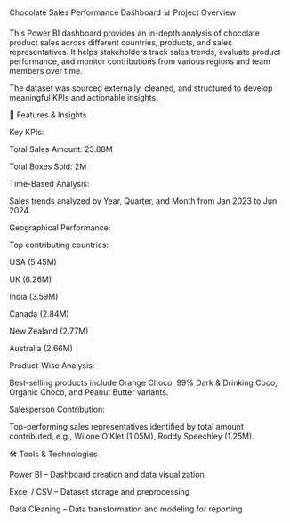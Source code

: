 Chocolate Sales Performance Dashboard
📊 Project Overview

This Power BI dashboard provides an in-depth analysis of chocolate product sales across different countries, products, and sales representatives. It helps stakeholders track sales trends, evaluate product performance, and monitor contributions from various regions and team members over time.

The dataset was sourced externally, cleaned, and structured to develop meaningful KPIs and actionable insights.

🚀 Features & Insights

Key KPIs:

Total Sales Amount: 23.88M

Total Boxes Sold: 2M

Time-Based Analysis:

Sales trends analyzed by Year, Quarter, and Month from Jan 2023 to Jun 2024.

Geographical Performance:

Top contributing countries:

USA (5.45M)

UK (6.26M)

India (3.59M)

Canada (2.84M)

New Zealand (2.77M)

Australia (2.66M)

Product-Wise Analysis:

Best-selling products include Orange Choco, 99% Dark & Drinking Coco, Organic Choco, and Peanut Butter variants.

Salesperson Contribution:

Top-performing sales representatives identified by total amount contributed, e.g., Wilone O’Klet (1.05M), Roddy Speechley (1.25M).

🛠️ Tools & Technologies

Power BI – Dashboard creation and data visualization

Excel / CSV – Dataset storage and preprocessing

Data Cleaning – Data transformation and modeling for reporting
